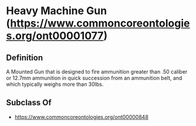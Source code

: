 # Heavy Machine Gun (https://www.commoncoreontologies.org/ont00001077)

## Definition
A Mounted Gun that is designed to fire ammunition greater than .50 caliber or 12.7mm ammunition in quick succession from an ammunition belt, and which typically weighs more than 30lbs.

## Subclass Of
- https://www.commoncoreontologies.org/ont00000848

